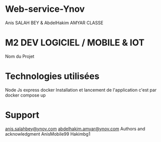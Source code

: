# Web-service-Ynov

Anis SALAH BEY & AbdelHakim AMYAR
CLASSE

# M2 DEV LOGICIEL / MOBILE & IOT
Nom du Projet

# Technologies utilisées

Node Js express docker
Installation et lancement de l'application c'est par
docker compose up
   
# Support

anis.salahbey@ynov.com abdelhakim.amyar@ynov.com
Authors and acknowledgment
AnisMobile99 Hakimbg1
